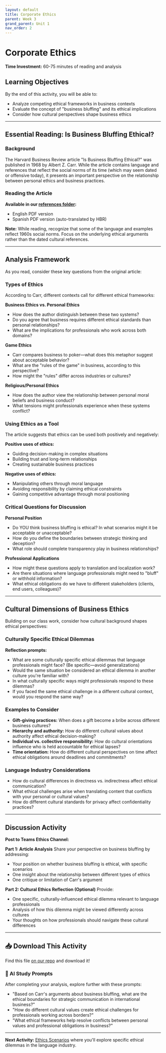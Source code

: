 ```yaml
---
layout: default
title: Corporate Ethics
parent: Week 3
grand_parent: Unit 1
nav_order: 2
---
```


# Corporate Ethics

**Time Investment:** 60-75 minutes of reading and analysis

## Learning Objectives
By the end of this activity, you will be able to:
- Analyze competing ethical frameworks in business contexts
- Evaluate the concept of "business bluffing" and its ethical implications
- Consider how cultural perspectives shape business ethics

---

## Essential Reading: Is Business Bluffing Ethical?

### Background
The Harvard Business Review article "Is Business Bluffing Ethical?" was published in 1968 by Albert Z. Carr. While the article contains language and references that reflect the social norms of its time (which may seem dated or offensive today), it presents an important perspective on the relationship between personal ethics and business practices.

### Reading the Article
**Available in our [references folder](https://github.com/alainamb/uic_tr35-business-english-II/tree/main/unit1/week3/references):**
- English PDF version
- Spanish PDF version (auto-translated by HBR)

**Note:** While reading, recognize that some of the language and examples reflect 1960s social norms. Focus on the underlying ethical arguments rather than the dated cultural references.

---

## Analysis Framework

As you read, consider these key questions from the original article:

### Types of Ethics
According to Carr, different contexts call for different ethical frameworks:

**Business Ethics vs. Personal Ethics**
- How does the author distinguish between these two systems?
- Do you agree that business requires different ethical standards than personal relationships?
- What are the implications for professionals who work across both domains?

**Game Ethics**
- Carr compares business to poker—what does this metaphor suggest about acceptable behavior?
- What are the "rules of the game" in business, according to this perspective?
- How might the "rules" differ across industries or cultures?

**Religious/Personal Ethics**
- How does the author view the relationship between personal moral beliefs and business conduct?
- What tensions might professionals experience when these systems conflict?

### Using Ethics as a Tool
The article suggests that ethics can be used both positively and negatively:

**Positive uses of ethics:**
- Guiding decision-making in complex situations
- Building trust and long-term relationships
- Creating sustainable business practices

**Negative uses of ethics:**
- Manipulating others through moral language
- Avoiding responsibility by claiming ethical constraints
- Gaining competitive advantage through moral positioning

### Critical Questions for Discussion

**Personal Position**
- Do YOU think business bluffing is ethical? In what scenarios might it be acceptable or unacceptable?
- How do you define the boundaries between strategic thinking and deception?
- What role should complete transparency play in business relationships?

**Professional Applications**
- How might these questions apply to translation and localization work?
- Are there situations where language professionals might need to "bluff" or withhold information?
- What ethical obligations do we have to different stakeholders (clients, end users, colleagues)?

---

## Cultural Dimensions of Business Ethics

Building on our class work, consider how cultural background shapes ethical perspectives:

### Culturally Specific Ethical Dilemmas
**Reflection prompts:**
- What are some culturally specific ethical dilemmas that language professionals might face? (Be specific—avoid generalizations)
- Would the same situation be considered an ethical dilemma in another culture you're familiar with?
- In what culturally specific ways might professionals respond to these dilemmas?
- If you faced the same ethical challenge in a different cultural context, would you respond the same way?

### Examples to Consider
- **Gift-giving practices:** When does a gift become a bribe across different business cultures?
- **Hierarchy and authority:** How do different cultural values about authority affect ethical decision-making?
- **Individual vs. collective responsibility:** How do cultural orientations influence who is held accountable for ethical lapses?
- **Time orientation:** How do different cultural perspectives on time affect ethical obligations around deadlines and commitments?

### Language Industry Considerations
- How do cultural differences in directness vs. indirectness affect ethical communication?
- What ethical challenges arise when translating content that conflicts with your personal or cultural values?
- How do different cultural standards for privacy affect confidentiality practices?

---

## Discussion Activity

**Post to Teams Ethics Channel:**

**Part 1: Article Analysis**
Share your perspective on business bluffing by addressing:
- Your position on whether business bluffing is ethical, with specific scenarios
- One insight about the relationship between different types of ethics
- One critique or limitation of Carr's argument

**Part 2: Cultural Ethics Reflection (Optional)**
Provide:
- One specific, culturally-influenced ethical dilemma relevant to language professionals
- Analysis of how this dilemma might be viewed differently across cultures
- Your thoughts on how professionals should navigate these cultural differences

---

## 📥 Download This Activity

Find this file [on our repo](https://github.com/alainamb/uic_tr35-business-english-II/blob/main/unit1/week3/corporate-ethics.md) and download it!

### 🤖 AI Study Prompts
After completing your analysis, explore further with these prompts:
- "Based on Carr's arguments about business bluffing, what are the ethical boundaries for strategic communication in international business?"
- "How do different cultural values create ethical challenges for professionals working across borders?"
- "What ethical frameworks help resolve conflicts between personal values and professional obligations in business?"

---

**Next Activity:** [Ethics Scenarios](ethics-scenarios.md) where you'll explore specific ethical dilemmas in the language industry.
